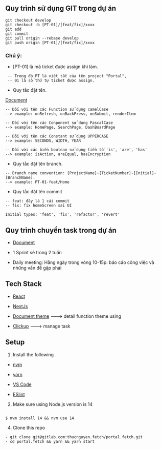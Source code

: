 ## Quy trình sử dụng GIT trong dự án

```
git checkout develop
git checkout -b [PT-01]/[feat/fix]/xxxx
git add
git commit
git pull origin --rebase develop
git push origin [PT-01]/[feat/fix]/xxxx
```

### Chú ý:
- [PT-01] là mã ticket được assign khi làm.
```
 -- Trong đó PT là viết tắt của tên project "Portal",
 -- 01 là số thứ tự ticket được assign.
```

- Quy tắc đặt tên.

[Document](https://github.com/airbnb/javascript)

```
-- Đối với tên các Function sử dụng camelCase
--> example: onRefresh, onBackPress, onSubmit, renderItem

-- Đối với tên các Conponent sử dụng PascalCase
--> example: HomePage, SearchPage, DashBoardPage

-- Đối với tên các Constant sử dụng UPPERCASE
--> example: SECONDS, WIDTH, YEAR

-- Đối với các biến boolean sử dụng tiền tố 'is', 'are', 'has'
--> example: isAction, areEqual, hasEncryption
```

- Quy tắc đặt tên branch.
```
-- Branch name convention: [ProjectName]-[TicketNumber]-[Initial]-[BranchName].
--> example: PT-01-feat/Home
```

- Quy tắc đặt tên commit
```
-- feat: đây là 1 cái commit
-- fix: fix homeScreen sai UI
```

```
Initial types: 'feat', 'fix', 'refactor', 'revert'
```
## Quy trình chuyển task trong dự án

- [Document](https://docs.google.com/document/d/18is2D6OM3i0x7ADr1RZtCIeerSBXLmtzo2XGmx5nDQ8/edit)

- 1 Sprint sẽ trong 2 tuần
- Daily meeting: Hằng ngày trong vòng 10-15p: báo cáo công việc và những vấn đề gặp phải

## Tech Stack

- [React](https://reactjs.org/)

- [NextJs](https://nextjs.org/)

- [Document theme](https://docs-minimals.vercel.app/package) ---> detail function theme using

- [Clickup](https://clickup.com/) ---> manage task

## Setup

1. Install the following

- [nvm](https://github.com/nvm-sh/nvm)

- [yarn](https://classic.yarnpkg.com/lang/en/docs/install/#mac-stable)

- [VS Code](https://code.visualstudio.com/)

- [ESlint](https://marketplace.visualstudio.com/items?itemName=dbaeumer.vscode-eslint)

2. Make sure using Node.js version is 14

```

$ nvm install 14 && nvm use 14

```
4. Clone this repo

```
- git clone git@gitlab.com:thucnguyen.fetch/portal.fetch.git
- cd portal.fetch && yarn && yarn start

```

